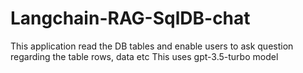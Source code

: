 # Langchain-RAG-SqlDB-chat
This application read the DB tables and enable users to ask question regarding the table rows, data etc
This uses gpt-3.5-turbo model 
